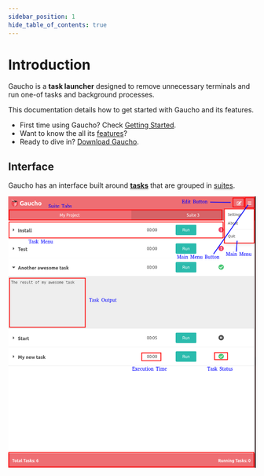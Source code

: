 ```yaml
---
sidebar_position: 1
hide_table_of_contents: true
---
```


# Introduction
Gaucho is a **task launcher** designed to remove unnecessary terminals and run one-of tasks and background processes.

This documentation details how to get started with Gaucho and its features.
* First time using Gaucho? Check [Getting Started](/docs/getting-started/installation).
* Want to know the all its [features](/docs/features/suites)?
* Ready to dive in? [Download Gaucho](/download).


## Interface
Gaucho has an interface built around [**tasks**](/docs/getting-started/creating-tasks#create-a-new-task) that are grouped in [suites](/docs/features/suites).

![Gaucho Interface](/img/docs/gaucho_interface.png)
